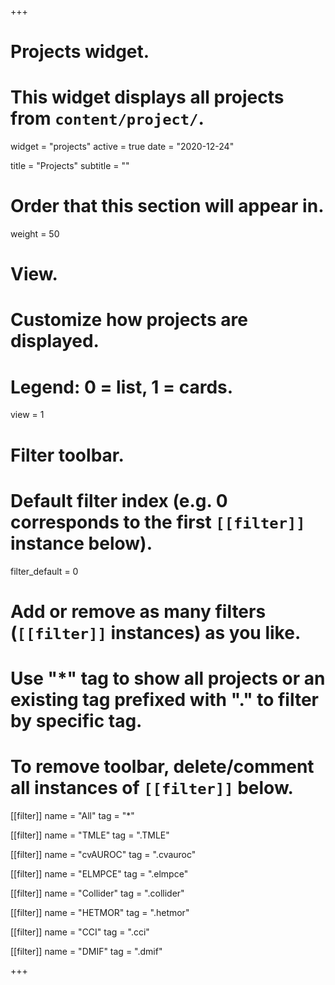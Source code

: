 +++
# Projects widget.
# This widget displays all projects from `content/project/`.
widget = "projects"
active = true
date = "2020-12-24"

title = "Projects"
subtitle = ""

# Order that this section will appear in.
weight = 50

# View.
# Customize how projects are displayed.
# Legend: 0 = list, 1 = cards.
view = 1

# Filter toolbar.

# Default filter index (e.g. 0 corresponds to the first `[[filter]]` instance below).
filter_default = 0

# Add or remove as many filters (`[[filter]]` instances) as you like.
# Use "*" tag to show all projects or an existing tag prefixed with "." to filter by specific tag.

# To remove toolbar, delete/comment all instances of `[[filter]]` below.

[[filter]]
  name = "All"
  tag = "*"
  
[[filter]]
  name = "TMLE"
  tag = ".TMLE"

[[filter]]
  name = "cvAUROC"
  tag = ".cvauroc"

[[filter]]
  name = "ELMPCE"
  tag = ".elmpce"

[[filter]]
  name = "Collider"
  tag = ".collider"

[[filter]]
  name = "HETMOR"
  tag = ".hetmor"
  
[[filter]]
  name = "CCI"
  tag = ".cci"

[[filter]]
  name = "DMIF"
  tag = ".dmif" 

+++

